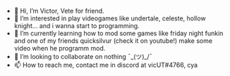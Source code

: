 - 👋 Hi, I’m Victor, Vete for friend.
- 👀 I’m interested in play videogames like undertale, celeste, hollow knight... and i wanna start to programming.
- 🌱 I’m currently learning how to mod some games like friday night funkin and one of my friends quicksilvur (check it on youtube!) make some video when he programm mod. 
- 💞️ I’m looking to collaborate on nothing ¯\_(ツ)_/¯
- 📫 How to reach me, contact me in discord at vicUT#4766, cya
